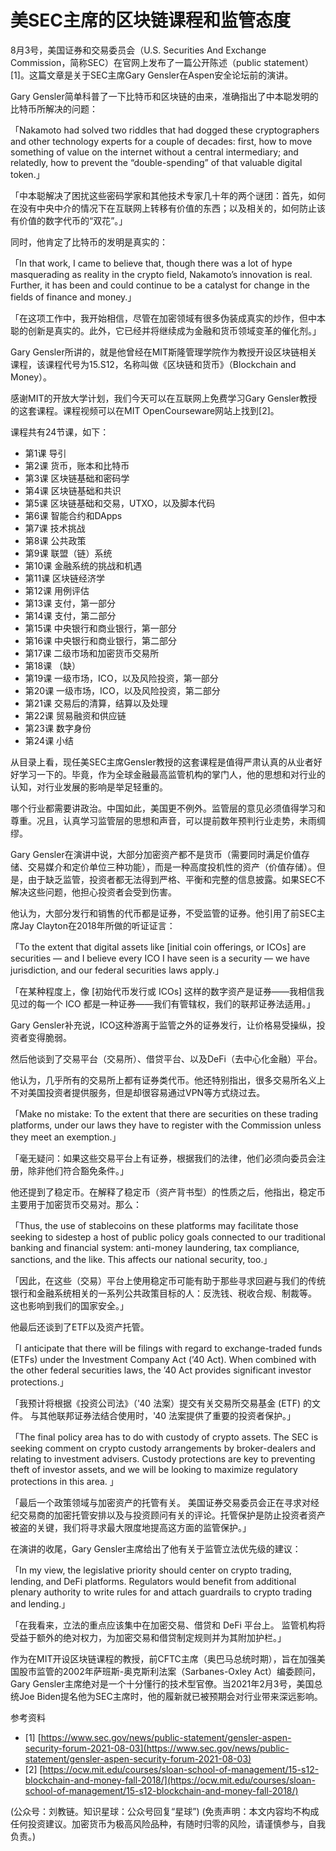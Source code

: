 # 美SEC主席的区块链课程和监管态度

8月3号，美国证券和交易委员会（U.S. Securities And Exchange Commission，简称SEC）在官网上发布了一篇公开陈述（public statement）\[1\]。这篇文章是关于SEC主席Gary Gensler在Aspen安全论坛前的演讲。

Gary Gensler简单科普了一下比特币和区块链的由来，准确指出了中本聪发明的比特币所解决的问题：

「Nakamoto had solved two riddles that had dogged these cryptographers and other technology experts for a couple of decades: first, how to move something of value on the internet without a central intermediary; and relatedly, how to prevent the “double-spending” of that valuable digital token.」

「中本聪解决了困扰这些密码学家和其他技术专家几十年的两个谜团：首先，如何在没有中央中介的情况下在互联网上转移有价值的东西；以及相关的，如何防止该有价值的数字代币的“双花”。」

同时，他肯定了比特币的发明是真实的：

「In that work, I came to believe that, though there was a lot of hype masquerading as reality in the crypto field, Nakamoto’s innovation is real. Further, it has been and could continue to be a catalyst for change in the fields of finance and money.」

「在这项工作中，我开始相信，尽管在加密领域有很多伪装成真实的炒作，但中本聪的创新是真实的。此外，它已经并将继续成为金融和货币领域变革的催化剂。」

Gary Gensler所讲的，就是他曾经在MIT斯隆管理学院作为教授开设区块链相关课程，该课程代号为15.S12，名称叫做《区块链和货币》（Blockchain and Money）。

感谢MIT的开放大学计划，我们今天可以在互联网上免费学习Gary Gensler教授的这套课程。课程视频可以在MIT OpenCourseware网站上找到\[2\]。

课程共有24节课，如下：

* 第1课 导引
* 第2课 货币，账本和比特币
* 第3课 区块链基础和密码学
* 第4课 区块链基础和共识
* 第5课 区块链基础和交易，UTXO，以及脚本代码
* 第6课 智能合约和DApps
* 第7课 技术挑战
* 第8课 公共政策
* 第9课 联盟（链）系统
* 第10课 金融系统的挑战和机遇
* 第11课 区块链经济学
* 第12课 用例评估
* 第13课 支付，第一部分
* 第14课 支付，第二部分
* 第15课 中央银行和商业银行，第一部分
* 第16课 中央银行和商业银行，第二部分
* 第17课 二级市场和加密货币交易所
* 第18课 （缺）
* 第19课 一级市场，ICO，以及风险投资，第一部分
* 第20课 一级市场，ICO，以及风险投资，第二部分
* 第21课 交易后的清算，结算以及处理
* 第22课 贸易融资和供应链
* 第23课 数字身份
* 第24课 小结

从目录上看，现任美SEC主席Gensler教授的这套课程是值得严肃认真的从业者好好学习一下的。毕竟，作为全球金融最高监管机构的掌门人，他的思想和对行业的认知，对行业发展的影响是举足轻重的。

哪个行业都需要讲政治。中国如此，美国更不例外。监管层的意见必须值得学习和尊重。况且，认真学习监管层的思想和声音，可以提前数年预判行业走势，未雨绸缪。

Gary Gensler在演讲中说，大部分加密资产都不是货币（需要同时满足价值存储、交易媒介和定价单位三种功能），而是一种高度投机性的资产（价值存储）。但是，由于缺乏监管，投资者都无法得到严格、平衡和完整的信息披露。如果SEC不解决这些问题，他担心投资者会受到伤害。

他认为，大部分发行和销售的代币都是证券，不受监管的证券。他引用了前SEC主席Jay Clayton在2018年所做的听证证言：

「To the extent that digital assets like \[initial coin offerings, or ICOs\] are securities — and I believe every ICO I have seen is a security — we have jurisdiction, and our federal securities laws apply.」

「在某种程度上，像 \[初始代币发行或 ICOs\] 这样的数字资产是证券——我相信我见过的每一个 ICO 都是一种证券——我们有管辖权，我们的联邦证券法适用。」

Gary Gensler补充说，ICO这种游离于监管之外的证券发行，让价格易受操纵，投资者变得脆弱。

然后他谈到了交易平台（交易所）、借贷平台、以及DeFi（去中心化金融）平台。

他认为，几乎所有的交易所上都有证券类代币。他还特别指出，很多交易所名义上不对美国投资者提供服务，但是却很容易通过VPN等方式绕过去。

「Make no mistake: To the extent that there are securities on these trading platforms, under our laws they have to register with the Commission unless they meet an exemption.」

「毫无疑问：如果这些交易平台上有证券，根据我们的法律，他们必须向委员会注册，除非他们符合豁免条件。」

他还提到了稳定币。在解释了稳定币（资产背书型）的性质之后，他指出，稳定币主要用于加密货币交易对。那么：

「Thus, the use of stablecoins on these platforms may facilitate those seeking to sidestep a host of public policy goals connected to our traditional banking and financial system: anti-money laundering, tax compliance, sanctions, and the like. This affects our national security, too.」

「因此，在这些（交易）平台上使用稳定币可能有助于那些寻求回避与我们的传统银行和金融系统相关的一系列公共政策目标的人：反洗钱、税收合规、制裁等。 这也影响到我们的国家安全。」

他最后还谈到了ETF以及资产托管。

「I anticipate that there will be filings with regard to exchange-traded funds \(ETFs\) under the Investment Company Act \(’40 Act\). When combined with the other federal securities laws, the ’40 Act provides significant investor protections.」

「我预计将根据《投资公司法》（'40 法案）提交有关交易所交易基金 \(ETF\) 的文件。 与其他联邦证券法结合使用时，'40 法案提供了重要的投资者保护。」

「The final policy area has to do with custody of crypto assets. The SEC is seeking comment on crypto custody arrangements by broker-dealers and relating to investment advisers. Custody protections are key to preventing theft of investor assets, and we will be looking to maximize regulatory protections in this area. 」

「最后一个政策领域与加密资产的托管有关。 美国证券交易委员会正在寻求对经纪交易商的加密托管安排以及与投资顾问有关的评论。托管保护是防止投资者资产被盗的关键，我们将寻求最大限度地提高这方面的监管保护。」

在演讲的收尾，Gary Gensler主席给出了他有关于监管立法优先级的建议：

「In my view, the legislative priority should center on crypto trading, lending, and DeFi platforms. Regulators would benefit from additional plenary authority to write rules for and attach guardrails to crypto trading and lending.」

「在我看来，立法的重点应该集中在加密交易、借贷和 DeFi 平台上。 监管机构将受益于额外的绝对权力，为加密交易和借贷制定规则并为其附加护栏。」

作为在MIT开设区块链课程的教授，前CFTC主席（奥巴马总统时期），旨在加强美国股市监管的2002年萨班斯-奥克斯利法案（Sarbanes-Oxley Act）编委顾问，Gary Gensler主席绝对是一个十分懂行的技术型官僚。当2021年2月3号，美国总统Joe Biden提名他为SEC主席时，他的履新就已被预期会对行业带来深远影响。

参考资料

* \[1\] [https://www.sec.gov/news/public-statement/gensler-aspen-security-forum-2021-08-03](https://www.sec.gov/news/public-statement/gensler-aspen-security-forum-2021-08-03)
* \[2\] [https://ocw.mit.edu/courses/sloan-school-of-management/15-s12-blockchain-and-money-fall-2018/](https://ocw.mit.edu/courses/sloan-school-of-management/15-s12-blockchain-and-money-fall-2018/)

\(公众号：刘教链。知识星球：公众号回复“星球”\)  \(免责声明：本文内容均不构成任何投资建议。加密货币为极高风险品种，有随时归零的风险，请谨慎参与，自我负责。\)

